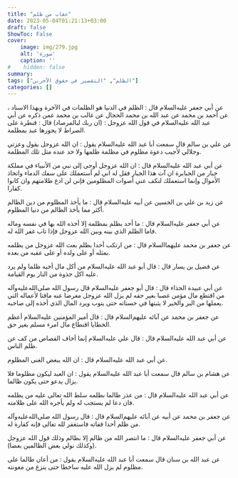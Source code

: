 ```yaml
---
title: "عقاب من ظلم"
date: 2023-05-04T01:21:13+03:00
draft: false
ShowToc: False
cover:
    image: img/279.jpg
    alt: 'صورة'
    caption: ''
#    hidden: false
summary: 
tags: ["الظلم", "التقصير في حقوق الآخرين"]
categories: []
---
```

عن أبي جعفر عليه‌السلام قال : الظلم في الدنيا هو الظلمات في الآخرة
وبهذا الاسناد ، عن أحمد بن محمد عن عبد الله بن محمد الحجال عن
غالب بن محمد عمن ذكره عن أبي عبد الله عليه‌السلام في قول الله عزوجل : (ان ربك لبالمرصاد) قال : قنطرة على الصراط لا يجوزها عبد بمظلمة.

عن علي بن
سالم قال سمعت أبا عبد الله عليه‌السلام يقول : ان الله عزوجل يقول وعزتي
وجلالي لأجيب دعوة مظلوم في مظلمة ظلمها ولا حد عنده مثل تلك
المظلمة.

عن أبي عبد الله
عليه‌السلام قال : ان الله عزوجل أوحى إلى نبي من الأنبياء في مملكة
جبار من الجبابرة ان آت هذا الجبار فقل له اني لم أستعملك على سفك
الدماء واتخاذ الأموال وإنما استعملك لتكف عني أصوات المظلومين فإني
لن ادع ظلامتهم وان كانوا كفارا.

عن زيد بن علي بن الحسين عن أبيه عليه‌السلام قال : ما يأخذ المظلوم
من دين الظالم أكثر مما يأخذ الظالم من دنيا المظلوم.

عن أبي جعفر عليه‌السلام قال : ما أحد يظلم
بمظلمة إلا أخذه الله بها في نفسه وماله فاما الظلم الذي بينه وبين الله
عزوجل فإذا تاب غفر الله له.

عن
جعفر بن محمد عليهما‌السلام قال : من ارتكب أحدا بظلم بعث الله عزوجل
من يظلمه بمثله أو على ولده أو على عقبه من بعده.

عن فضيل بن يسار
قال : قال أبو عبد الله عليه‌السلام من أكل مال أخيه ظلما ولم يرد عليه اكل
جذوة من النار يوم القيامة.

عن أبي عبيدة الحذاء قال : قال أبو جعفر عليه‌السلام قال رسول الله صلى‌الله‌عليه‌وآله من
اقتطع مال مؤمن غصبا بغير حقه لم يزل الله عزوجل معرضا عنه ماقتا
لأعماله التي يعملها من البر والخير لا يثبتها في حسناته حتى يتوب ويرد
المال الذي أخذه إلى صاحبه.

عن جعفر بن محمد عن آبائه عليهم‌السلام قال : قال أمير المؤمنين عليه‌السلام أعظم الخطايا اقتطاع مال امرء مسلم بغير حق.

عن أبي عبد الله عليه‌السلام قال : قال علي عليه‌السلام إنما أخاف القصاص من كف عن ظلم الناس.

عن أبي عبد الله عليه‌السلام قال :
ان الله يبغض الغنى المظلوم.


عن هشام بن سالم قال سمعت أبا عبد الله عليه‌السلام يقول : ان العبد
ليكون مظلوما فلا يزال يدعو حتى يكون ظالما.

عن أبي عبد الله عليه‌السلام قال : من عذر ظالما بظلمه سلط الله تعالى عليه من يظلمه فان دعا لم يستجب
له ولم يأجره الله على ظلامته.

عن جعفر بن محمد عن أبيه عن آبائه عليهم‌السلام قال : قال رسول الله
صلى‌الله‌عليه‌وآله من ظلم أحدا ففاته فاستغفر لله تعالى فإنه كفارة له.

عن أبي
جعفر عليه‌السلام قال : ما انتصر الله من ظالم إلا بظالم وذلك قول الله عزوجل
(وكذلك نولي بعض الظالمين بعضا).

عن عبد الله بن سنان قال سمعت أبا عبد الله عليه‌السلام يقول : من أعان ظالما على مظلوم لم يزل الله عليه ساخطا حتى ينزع من معونته.

